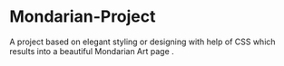 # Mondarian-Project
A project based on  elegant styling or designing with help of CSS which results into a beautiful Mondarian Art  page .
